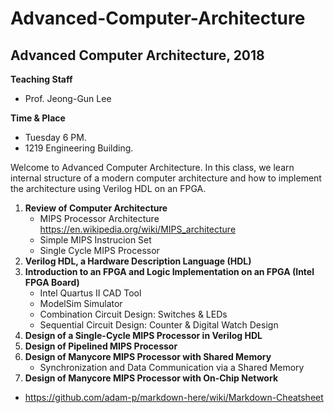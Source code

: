 # Advanced-Computer-Architecture

## Advanced Computer Architecture, 2018

**Teaching Staff**
  - Prof. Jeong-Gun Lee
  
**Time & Place**
  - Tuesday 6 PM.
  - 1219 Engineering Building.

Welcome to Advanced Computer Architecture. In this class, we learn internal structure of a modern computer architecture and how to implement the architecture using Verilog HDL on an FPGA.

1. **Review of Computer Architecture**
    - MIPS Processor Architecture https://en.wikipedia.org/wiki/MIPS_architecture
    - Simple MIPS Instrucion Set
    - Single Cycle MIPS Processor
2. **Verilog HDL, a Hardware Description Language (HDL)**
3. **Introduction to an FPGA and Logic Implementation on an FPGA (Intel FPGA Board)**
    - Intel Quartus II CAD Tool
    - ModelSim Simulator
    - Combination Circuit Design: Switches & LEDs
    - Sequential Circuit Design: Counter & Digital Watch Design
4. **Design of a Single-Cycle MIPS Processor in Verilog HDL**
5. **Design of Pipelined MIPS Processor**
6. **Design of Manycore MIPS Processor with Shared Memory**
    - Synchronization and Data Communication via a Shared Memory
7. **Design of Manycore MIPS Processor with On-Chip Network**




* https://github.com/adam-p/markdown-here/wiki/Markdown-Cheatsheet
